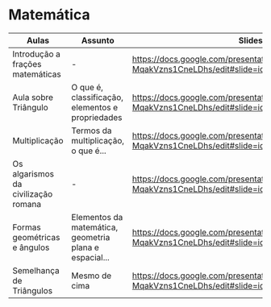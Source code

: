 # Matemática

| Aulas | Assunto | Slides |
| ----- | ------- | ------ |
| Introdução a frações matemáticas | - | https://docs.google.com/presentation/d/1ShIITkBFNNvRSkw-MqakVzns1CneLDhs/edit#slide=id.p25 |
| Aula sobre Triângulo | O que é, classificação, elementos e propriedades | https://docs.google.com/presentation/d/1ShIITkBFNNvRSkw-MqakVzns1CneLDhs/edit#slide=id.p25 |
| Multiplicação | Termos da multiplicação, o que é... | https://docs.google.com/presentation/d/1ShIITkBFNNvRSkw-MqakVzns1CneLDhs/edit#slide=id.p25 |
| Os algarismos da civilização romana | - | https://docs.google.com/presentation/d/1ShIITkBFNNvRSkw-MqakVzns1CneLDhs/edit#slide=id.p25 |
| Formas geométricas e ângulos | Elementos da matemática, geometria plana e espacial... | https://docs.google.com/presentation/d/1ShIITkBFNNvRSkw-MqakVzns1CneLDhs/edit#slide=id.p25 |
| Semelhança de Triângulos | Mesmo de cima | https://docs.google.com/presentation/d/1ShIITkBFNNvRSkw-MqakVzns1CneLDhs/edit#slide=id.p25 |
